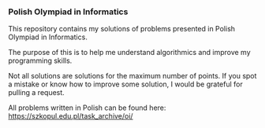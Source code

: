 ### Polish Olympiad in Informatics
This repository contains my solutions of problems presented in Polish Olympiad in Informatics.  
  
The purpose of this is to help me understand algorithmics and improve my programming skills.  
  
Not all solutions are solutions for the maximum number of points. If you spot a mistake or know how to improve some solution, I would be grateful for pulling a request.  
  
All problems written in Polish can be found here: https://szkopul.edu.pl/task_archive/oi/  